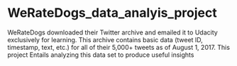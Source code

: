 # WeRateDogs_data_analyis_project
WeRateDogs downloaded their Twitter archive and emailed it to Udacity exclusively for learning. This archive contains basic data (tweet ID, timestamp, text, etc.) for all of their 5,000+ tweets as of August 1, 2017. This project Entails analyzing this data set to produce useful insights
